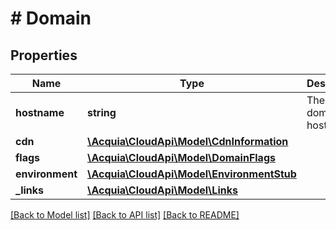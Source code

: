 # # Domain

## Properties

Name | Type | Description | Notes
------------ | ------------- | ------------- | -------------
**hostname** | **string** | The domain&#39;s hostname. |
**cdn** | [**\Acquia\CloudApi\Model\CdnInformation**](CdnInformation.md) |  |
**flags** | [**\Acquia\CloudApi\Model\DomainFlags**](DomainFlags.md) |  |
**environment** | [**\Acquia\CloudApi\Model\EnvironmentStub**](EnvironmentStub.md) |  |
**_links** | [**\Acquia\CloudApi\Model\Links**](Links.md) |  |

[[Back to Model list]](../../README.md#models) [[Back to API list]](../../README.md#endpoints) [[Back to README]](../../README.md)
